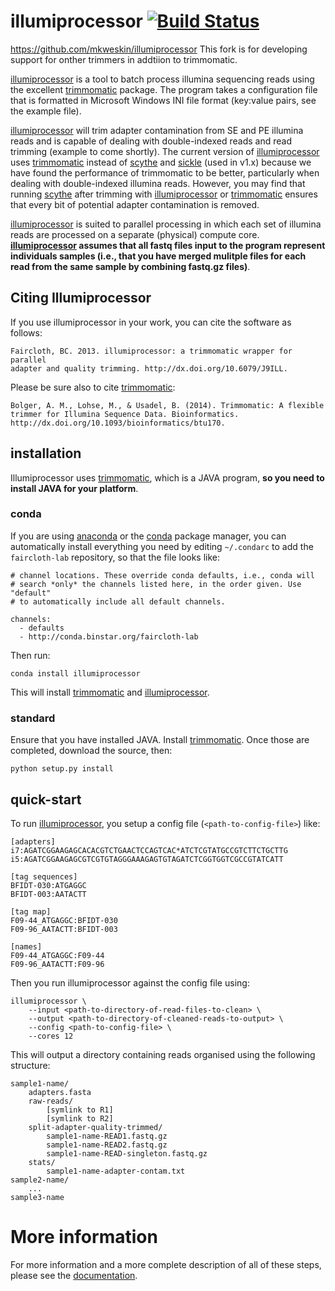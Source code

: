 # illumiprocessor [![Build Status](https://travis-ci.org/faircloth-lab/illumiprocessor.png?branch=master)](https://travis-ci.org/faircloth-lab/illumiprocessor)

https://github.com/mkweskin/illumiprocessor
This fork is for developing support for onther trimmers in addtiion to 
trimmomatic.

[illumiprocessor][1] is a tool to batch process illumina sequencing reads using
the excellent [trimmomatic][2] package. The program takes a configuration file
that is formatted in Microsoft Windows INI file format (key:value pairs, see the
example file).

[illumiprocessor][1] will trim adapter contamination from SE and PE illumina
reads and is capable of dealing with double-indexed reads and read trimming
(example to come shortly). The current version of [illumiprocessor][1] uses
[trimmomatic][2] instead of [scythe][3] and [sickle][4] (used in v1.x) because
we have found the performance of trimmomatic to be better, particularly when
dealing with double-indexed illumina reads.  However, you may find that running
[scythe][3] after trimming with [illumiprocessor][1] or [trimmomatic][2] ensures
that every bit of potential adapter contamination is removed.

[illumiprocessor][1] is suited to parallel processing in which each set of
illumina reads are processed on a separate (physical) compute core.
**[illumiprocessor][1] assumes that all fastq files input to the program
represent individuals samples (i.e., that you have merged mulitple files for
each read from the same sample by combining fastq.gz files)**.

## Citing Illumiprocessor

If you use illumiprocessor in your work, you can cite the software as follows:

    Faircloth, BC. 2013. illumiprocessor: a trimmomatic wrapper for parallel
    adapter and quality trimming. http://dx.doi.org/10.6079/J9ILL.

Please be sure also to cite [trimmomatic][2]:

    Bolger, A. M., Lohse, M., & Usadel, B. (2014). Trimmomatic: A flexible 
    trimmer for Illumina Sequence Data. Bioinformatics.
    http://dx.doi.org/10.1093/bioinformatics/btu170.


## installation

Illumiprocessor uses [trimmomatic][2], which is a JAVA program, **so you need 
to install JAVA for your platform**.

### conda

If you are using [anaconda][5] or the [conda][6] package manager, you can
automatically install everything you need by editing `~/.condarc` to add the
`faircloth-lab` repository, so that the file looks like:

    # channel locations. These override conda defaults, i.e., conda will
    # search *only* the channels listed here, in the order given. Use "default"
    # to automatically include all default channels.

    channels:
      - defaults
      - http://conda.binstar.org/faircloth-lab

Then run:

    conda install illumiprocessor

This will install [trimmomatic][2] and [illumiprocessor][1].

### standard

Ensure that you have installed JAVA.  Install [trimmomatic][2].  Once those are
completed, download the source, then:

    python setup.py install

## quick-start

To run [illumiprocessor][1], you setup a config file (`<path-to-config-file>`)
like:

    [adapters]
    i7:AGATCGGAAGAGCACACGTCTGAACTCCAGTCAC*ATCTCGTATGCCGTCTTCTGCTTG
    i5:AGATCGGAAGAGCGTCGTGTAGGGAAAGAGTGTAGATCTCGGTGGTCGCCGTATCATT

    [tag sequences]
    BFIDT-030:ATGAGGC
    BFIDT-003:AATACTT

    [tag map]
    F09-44_ATGAGGC:BFIDT-030
    F09-96_AATACTT:BFIDT-003

    [names]
    F09-44_ATGAGGC:F09-44
    F09-96_AATACTT:F09-96

Then you run illumiprocessor against the config file using:

    illumiprocessor \
        --input <path-to-directory-of-read-files-to-clean> \
        --output <path-to-directory-of-cleaned-reads-to-output> \
        --config <path-to-config-file> \
        --cores 12

This will output a directory containing reads organised using the following
structure:

    sample1-name/
        adapters.fasta
        raw-reads/
            [symlink to R1]
            [symlink to R2]
        split-adapter-quality-trimmed/
            sample1-name-READ1.fastq.gz
            sample1-name-READ2.fastq.gz
            sample1-name-READ-singleton.fastq.gz
        stats/
            sample1-name-adapter-contam.txt
    sample2-name/
        ...
    sample3-name

# More information

For more information and a more complete description of all of these steps,
please see the [documentation][7].

[1]: https://github.com/faircloth-lab/illumiprocessor
[2]: http://www.usadellab.org/cms/?page=trimmomatic
[3]: https://github.com/vsbuffalo/scythe
[4]: https://github.com/najoshi/sickle
[5]: https://store.continuum.io/cshop/anaconda/
[6]: http://docs.continuum.io/conda/
[7]: http://illumiprocessor.readthedocs.org/
